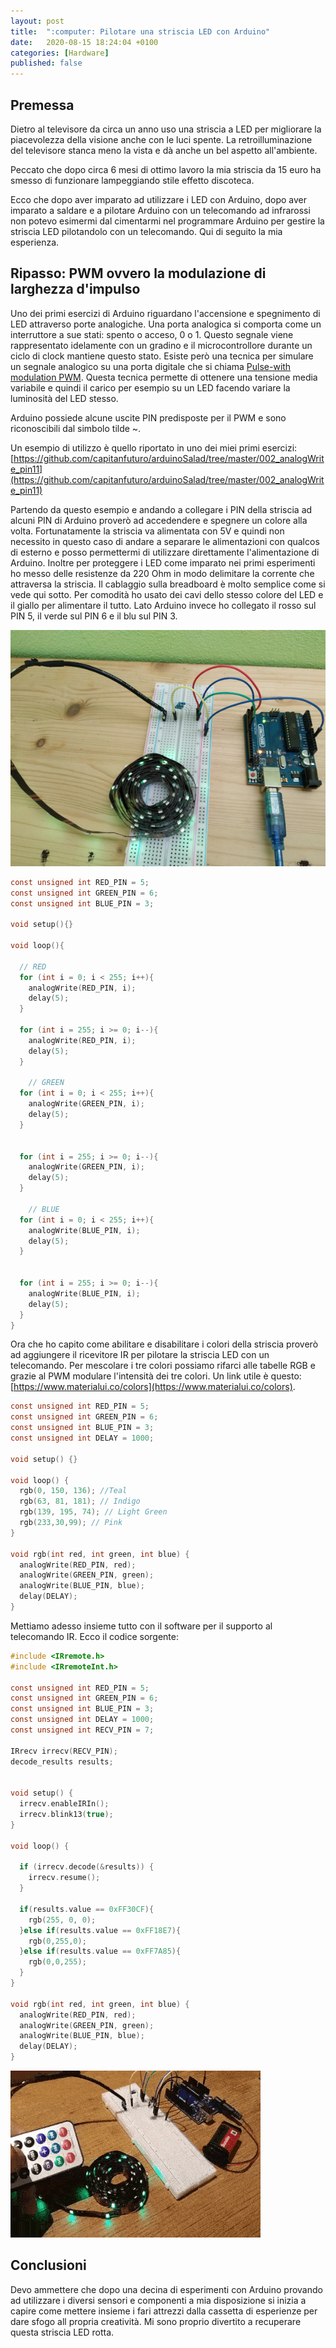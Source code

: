 ```yaml
---
layout: post
title:  ":computer: Pilotare una striscia LED con Arduino"
date:   2020-08-15 18:24:04 +0100
categories: [Hardware]
published: false
---
```

## Premessa
Dietro al televisore da circa un anno uso una striscia a LED per migliorare la piacevolezza della visione anche con le luci spente. La retroilluminazione del televisore stanca meno la vista e dà anche un bel aspetto all'ambiente.

Peccato che dopo circa 6 mesi di ottimo lavoro la mia striscia da 15 euro ha smesso di funzionare lampeggiando stile effetto discoteca.

Ecco che dopo aver imparato ad utilizzare i LED con Arduino, dopo aver imparato a saldare e a pilotare Arduino con un telecomando ad infrarossi non potevo esimermi dal cimentarmi nel programmare Arduino per gestire la striscia LED pilotandolo con un telecomando. Qui di seguito la mia esperienza.

## Ripasso: PWM ovvero la modulazione di larghezza d'impulso

Uno dei primi esercizi di Arduino riguardano l'accensione e spegnimento di LED attraverso porte analogiche.
Una porta analogica si comporta come un interruttore a sue stati: spento o acceso, 0 o 1. Questo segnale viene rappresentato idelamente con un gradino e il microcontrollore durante un ciclo di clock mantiene questo stato. Esiste però una tecnica per simulare un segnale analogico su una porta digitale che si chiama [Pulse-with modulation PWM](https://it.wikipedia.org/wiki/Pulse-width_modulation).
Questa tecnica permette di ottenere una tensione media variabile e quindi il carico per esempio su un LED facendo variare la luminosità del LED stesso.

Arduino possiede alcune uscite PIN predisposte per il PWM e sono riconoscibili dal simbolo tilde ~.

Un esempio di utilizzo è quello riportato in uno dei miei primi esercizi: [https://github.com/capitanfuturo/arduinoSalad/tree/master/002_analogWrite_pin11](https://github.com/capitanfuturo/arduinoSalad/tree/master/002_analogWrite_pin11)

Partendo da questo esempio e andando a collegare i PIN della striscia ad alcuni PIN di Arduino proverò ad accedendere e spegnere un colore alla volta.
Fortunatamente la striscia va alimentata con 5V e quindi non necessito in questo caso di andare a separare le alimentazioni con qualcos di esterno e posso permettermi di utilizzare direttamente l'alimentazione di Arduino. Inoltre per proteggere i LED come imparato nei primi esperimenti ho messo delle resistenze da 220 Ohm in modo delimitare la corrente che attraversa la striscia. Il cablaggio sulla breadboard è molto semplice come si vede qui sotto. Per comodità ho usato dei cavi dello stesso colore del LED e il giallo per alimentare il tutto. Lato Arduino invece ho collegato il rosso sul PIN 5, il verde sul PIN 6 e il blu sul PIN 3.

![striscia.jpg](/assets/2020-08-15/striscia.jpg)

~~~c
const unsigned int RED_PIN = 5;
const unsigned int GREEN_PIN = 6;
const unsigned int BLUE_PIN = 3;

void setup(){}

void loop(){

  // RED
  for (int i = 0; i < 255; i++){
    analogWrite(RED_PIN, i);
    delay(5);
  }

  for (int i = 255; i >= 0; i--){
    analogWrite(RED_PIN, i);
    delay(5);
  }

    // GREEN
  for (int i = 0; i < 255; i++){
    analogWrite(GREEN_PIN, i);
    delay(5);
  }


  for (int i = 255; i >= 0; i--){
    analogWrite(GREEN_PIN, i);
    delay(5);
  }

    // BLUE
  for (int i = 0; i < 255; i++){
    analogWrite(BLUE_PIN, i);
    delay(5);
  }


  for (int i = 255; i >= 0; i--){
    analogWrite(BLUE_PIN, i);
    delay(5);
  }
}
~~~

Ora che ho capito come abilitare e disabilitare i colori della striscia proverò ad aggiungere il ricevitore IR per pilotare la striscia LED con un telecomando.
Per mescolare i tre colori possiamo rifarci alle tabelle RGB e grazie al PWM modulare l'intensità dei tre colori.
Un link utile è questo: [https://www.materialui.co/colors](https://www.materialui.co/colors).

~~~c
const unsigned int RED_PIN = 5;
const unsigned int GREEN_PIN = 6;
const unsigned int BLUE_PIN = 3;
const unsigned int DELAY = 1000;

void setup() {}

void loop() {
  rgb(0, 150, 136); //Teal
  rgb(63, 81, 181); // Indigo
  rgb(139, 195, 74); // Light Green
  rgb(233,30,99); // Pink
}

void rgb(int red, int green, int blue) {
  analogWrite(RED_PIN, red);
  analogWrite(GREEN_PIN, green);
  analogWrite(BLUE_PIN, blue);
  delay(DELAY);
}
~~~

Mettiamo adesso insieme tutto con il software per il supporto al telecomando IR. Ecco il codice sorgente:

~~~c
#include <IRremote.h>
#include <IRremoteInt.h>

const unsigned int RED_PIN = 5;
const unsigned int GREEN_PIN = 6;
const unsigned int BLUE_PIN = 3;
const unsigned int DELAY = 1000;
const unsigned int RECV_PIN = 7;

IRrecv irrecv(RECV_PIN);
decode_results results;


void setup() {
  irrecv.enableIRIn();
  irrecv.blink13(true);
}

void loop() {
  
  if (irrecv.decode(&results)) {
    irrecv.resume();
  }
  
  if(results.value == 0xFF30CF){
    rgb(255, 0, 0);
  }else if(results.value == 0xFF18E7){
    rgb(0,255,0);
  }else if(results.value == 0xFF7A85){
    rgb(0,0,255);
  }
}

void rgb(int red, int green, int blue) {
  analogWrite(RED_PIN, red);
  analogWrite(GREEN_PIN, green);
  analogWrite(BLUE_PIN, blue);
  delay(DELAY);
}
~~~

![striscia](/assets/2020-08-15/video.gif)

## Conclusioni

Devo ammettere che dopo una decina di esperimenti con Arduino provando ad utilizzare i diversi sensori e componenti a mia disposizione si inizia a capire come mettere insieme i fari attrezzi dalla cassetta di esperienze per dare sfogo all propria creatività.
Mi sono proprio divertito a recuperare questa striscia LED rotta.
